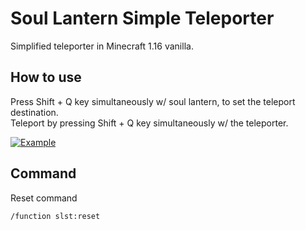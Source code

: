 # Soul Lantern Simple Teleporter
Simplified teleporter in Minecraft 1.16 vanilla.

## How to use
Press Shift + Q key simultaneously w/ soul lantern, to set the teleport destination.  
Teleport by pressing Shift + Q key simultaneously w/ the teleporter.

[![Example](http://img.youtube.com/vi/7rjvGeiQEPA/0.jpg)](http://www.youtube.com/watch?v=7rjvGeiQEPA)

## Command
Reset command
```mcfunction:
/function slst:reset
```
